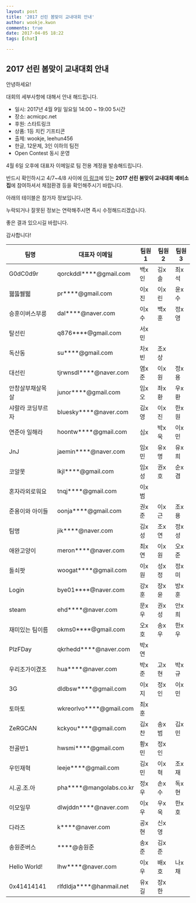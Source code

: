 ```yaml
---
layout: post
title: '2017 선린 봄맞이 교내대회 안내'
author: wookje.kwon
comments: true
date: 2017-04-05 18:22
tags: [chat]

---
```


## 2017 선린 봄맞이 교내대회 안내

안녕하세요!

대회의 세부사항에 대해서 안내 해드립니다.

* 일시: 2017년 4월 9일 일요일 14:00 ~ 19:00 5시간
* 장소: acmicpc.net
* 후원: 스타트링크
* 상품: 1등 치킨 기프티콘
* 출제: wookje, leehun456
* 한글, 12문제, 3인 이하의 팀전
* Open Contest 동시 운영

4월 6일 오후에 대표자 이메일로 팀 전용 계정을 발송해드립니다.

반드시 확인하시고 4/7~4/8 사이에 [이 링크](https://www.acmicpc.net/contest/official/list)에 있는 **2017 선린 봄맞이 교내대회 예비소집**에 참여하셔서 채점환경 등을 확인해주시기 바랍니다.

아래의 테이블은 참가자 정보입니다.

누락되거나 잘못된 정보는 연락해주시면 즉시 수정해드리겠습니다.

좋은 결과 있으시길 바랍니다.

감사합니다!


| 팀명              	| 대표자 이메일            	| 팀원1  	| 팀원2  	| 팀원3  	|
|-------------------	|--------------------------	|--------	|--------	|--------	|
| G0dC0d9r          	| qorckddl****@gmail.com   	| 백x인 	| 김x솔 	| 최x석 	|
| 꿻뚫쒫뛟          	| pr****@gmail.com         	| 이x진 	| 이x린 	| 윤x수 	|
| 승훈이버스부릉    	| dal****@naver.com        	| 이x수 	| 백x훈 	| 정x영 	|
| 탈선린            	| q876****@gmail.com       	| 서x민 	|        	|        	|
| 독산동            	| su****@gmail.com         	| 차x빈 	| 조x상 	|        	|
| 대선린            	| tjrwnsdl****@naver.com   	| 염x준 	| 이x원 	| 정x용 	|
| 안창살부채살목살  	| junor****@gmail.com      	| 임x오 	| 좌x환 	| 우x환 	|
| 샤랄라 코딩부르자 	| bluesky****@naver.com    	| 김x영 	| 이x진 	| 한x원 	|
| 연준아 일해라     	| hoontw****@gmail.com     	| 심x   	| 박x욱 	| 이x민 	|
| JnJ               	| jaemin****@naver.com     	| 임x민 	| 유x명 	| 유x희 	|
| 코알못            	| lkjl****@gmail.com       	| 임x성 	| 권x호 	| 순x겸 	|
| 혼자라외로워요    	| tnqj****@gmail.com       	| 이x범 	|        	|        	|
| 준용이와 아이들   	| oonja****@gmail.com      	| 권x준 	| 이x근 	| 조x용 	|
| 팀명              	| jik****@naver.com        	| 김x성 	| 조x연 	| 정x성 	|
| 애완고양이        	| meron****@naver.com      	| 최x연 	| 이x원 	| 오x준 	|
| 돌쇠팟            	| woogat****@gmail.com     	| 이x원 	| 성x정 	| 정x미 	|
| Login             	| bye01****@naver.com      	| 강x훈 	| 장x윤 	| 방x훈 	|
| steam             	| ehd****@naver.com        	| 문x우 	| 권x성 	| 안x희 	|
| 재미있는 팀이름   	| okms0****@gmail.com      	| 오x호 	| 송x우 	| 한x우 	|
| PlzFDay           	| qkrhedd****@naver.com    	| 박x연 	|        	|        	|
| 우리조가이겼조    	| hua****@naver.com        	| 박x준 	| 고x현 	| 박x규 	|
| 3G                	| dldbsw****@gmail.com     	| 이x지 	| 정x인 	| 이x민 	|
| 토마토            	| wkreorlvo****@gmail.com  	| 최x훈 	|        	|        	|
| ZeRGCAN           	| kckyou****@gmail.com     	| 김x찬 	| 송x범 	| 김x민 	|
| 전골반1           	| hwsmi****@gmail.com      	| 황x민 	| 정x인 	|        	|
| 우민재혁          	| leeje****@gmail.com      	| 김x민 	| 이x혁 	| 조x재 	|
| 시.공.조.아       	| pha****@mangolabs.co.kr  	| 정x우 	| 손x수 	| 독x현 	|
| 이모일무          	| dlwjddn****@naver.com    	| 이x우 	| 우x욱 	| 한x호 	|
| 다라즈            	| k****@naver.com          	| 공x현 	| 신x영 	|        	|
| 송원준버스        	| ****@송원준            	| 송x준 	| 김x준 	|        	|
| Hello World!      	| lhw****@naver.com        	| 이x우 	| 배x호 	| 나x채 	|
| 0x41414141        	| rlfdldja****@hanmail.net 	| 유x길 	| 장x한 	|        	|